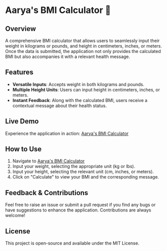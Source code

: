 # Aarya's BMI Calculator 🚀

## Overview
A comprehensive BMI calculator that allows users to seamlessly input their weight in kilograms or pounds, and height in centimeters, inches, or meters. Once the data is submitted, the application not only provides the calculated BMI but also accompanies it with a relevant health message.

## Features
- **Versatile Inputs**: Accepts weight in both kilograms and pounds.
- **Multiple Height Units**: Users can input height in centimeters, inches, or meters.
- **Instant Feedback**: Along with the calculated BMI, users receive a contextual message about their health status.

## Live Demo
Experience the application in action: [Aarya's BMI Calculator](https://aarya-bmi-calculator.netlify.app/)

## How to Use
1. Navigate to [Aarya's BMI Calculator](https://aarya-bmi-calculator.netlify.app/)
2. Input your weight, selecting the appropriate unit (kg or lbs).
3. Input your height, selecting the relevant unit (cm, inches, or meters).
4. Click on "Calculate" to view your BMI and the corresponding message.

## Feedback & Contributions
Feel free to raise an issue or submit a pull request if you find any bugs or have suggestions to enhance the application. Contributions are always welcome!

## License
This project is open-source and available under the MIT License.
